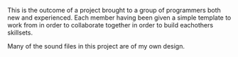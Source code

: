 This is the outcome of a project brought to a group of programmers both new and experienced. Each member having been given a simple template to work from in order to collaborate
together in order to build eachothers skillsets. 

  Many of the sound files in this project are of my own design. 
  
